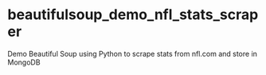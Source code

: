 # beautifulsoup_demo_nfl_stats_scraper
Demo Beautiful Soup using Python to scrape stats from nfl.com and store in MongoDB
